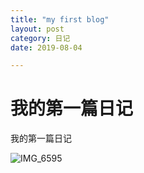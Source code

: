 ```yaml
---
title: "my first blog"
layout: post
category: 日记
date: 2019-08-04

---
```


# 我的第一篇日记

我的第一篇日记

![IMG_6595](/Users/glyang/Desktop/bts/IMG_6595.JPG)



